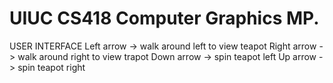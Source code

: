 # UIUC CS418 Computer Graphics MP. 
USER INTERFACE
Left arrow -> walk around left to view teapot
Right arrow -> walk around right to view trapot
Down arrow ->	spin teapot left
Up arrow ->	spin teapot right
